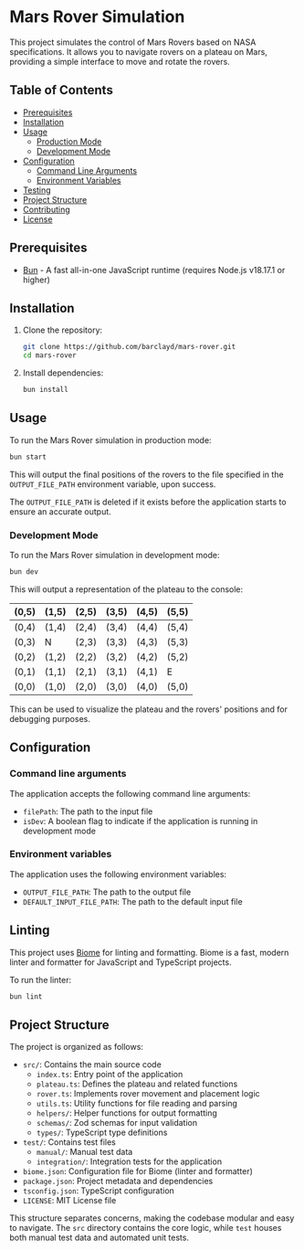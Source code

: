 # Mars Rover Simulation

This project simulates the control of Mars Rovers based on NASA specifications. It allows you to navigate rovers on a plateau on Mars, providing a simple interface to move and rotate the rovers.

## Table of Contents

- [Prerequisites](#prerequisites)
- [Installation](#installation)
- [Usage](#usage)
  - [Production Mode](#production-mode)
  - [Development Mode](#development-mode)
- [Configuration](#configuration)
  - [Command Line Arguments](#command-line-arguments)
  - [Environment Variables](#environment-variables)
- [Testing](#testing)
- [Project Structure](#project-structure)
- [Contributing](#contributing)
- [License](#license)

## Prerequisites

- [Bun](https://bun.sh/) - A fast all-in-one JavaScript runtime (requires Node.js v18.17.1 or higher)

## Installation

1. Clone the repository:
   ```sh
   git clone https://github.com/barclayd/mars-rover.git
   cd mars-rover
   ```

2. Install dependencies:
   ```sh
   bun install
   ```

## Usage

To run the Mars Rover simulation in production mode:

```sh
bun start
```

This will output the final positions of the rovers to the file specified in the `OUTPUT_FILE_PATH` environment variable, upon success.

The `OUTPUT_FILE_PATH` is deleted if it exists before the application starts to ensure an accurate output.

### Development Mode

To run the Mars Rover simulation in development mode:

```sh
bun dev
```

This will output a representation of the plateau to the console:


| (0,5) | (1,5) | (2,5) | (3,5) | (4,5) | (5,5) |
|-------|-------|-------|-------|-------|-------|
| (0,4) | (1,4) | (2,4) | (3,4) | (4,4) | (5,4) |
| (0,3) |   N   | (2,3) | (3,3) | (4,3) | (5,3) |
| (0,2) | (1,2) | (2,2) | (3,2) | (4,2) | (5,2) |
| (0,1) | (1,1) | (2,1) | (3,1) | (4,1) |   E   |
| (0,0) | (1,0) | (2,0) | (3,0) | (4,0) | (5,0) |

This can be used to visualize the plateau and the rovers' positions and for debugging purposes.

## Configuration

### Command line arguments

The application accepts the following command line arguments:

- `filePath`: The path to the input file
- `isDev`: A boolean flag to indicate if the application is running in development mode


### Environment variables

The application uses the following environment variables:

- `OUTPUT_FILE_PATH`: The path to the output file
- `DEFAULT_INPUT_FILE_PATH`: The path to the default input file

## Linting

This project uses [Biome](https://biomejs.dev/) for linting and formatting. Biome is a fast, modern linter and formatter for JavaScript and TypeScript projects.

To run the linter:

```sh
bun lint
```

## Project Structure

The project is organized as follows:

- `src/`: Contains the main source code
  - `index.ts`: Entry point of the application
  - `plateau.ts`: Defines the plateau and related functions
  - `rover.ts`: Implements rover movement and placement logic
  - `utils.ts`: Utility functions for file reading and parsing
  - `helpers/`: Helper functions for output formatting
  - `schemas/`: Zod schemas for input validation
  - `types/`: TypeScript type definitions
- `test/`: Contains test files
  - `manual/`: Manual test data
  - `integration/`: Integration tests for the application
- `biome.json`: Configuration file for Biome (linter and formatter)
- `package.json`: Project metadata and dependencies
- `tsconfig.json`: TypeScript configuration
- `LICENSE`: MIT License file

This structure separates concerns, making the codebase modular and easy to navigate. The `src` directory contains the core logic, while `test` houses both manual test data and automated unit tests.

